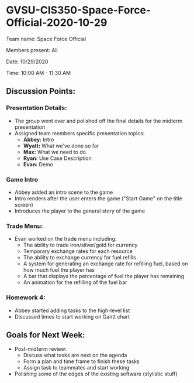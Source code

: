 # GVSU-CIS350-Space-Force-Official-2020-10-29

Team name: Space Force Official


Members present: All


Date: 10/29/2020


Time: 10:00 AM - 11:30 AM


## Discussion Points:

### Presentation Details:

* The group went over and polished off the final details for the midterm presentation
* Assigned team members specific presentation topics:
   * __Abbey:__ Intro
   * __Wyatt:__ What we've done so far
   * __Max:__ What we need to do
   * __Ryan:__ Use Case Description
   * __Evan:__ Demo

### Game Intro

* Abbey added an intro scene to the game
* Intro renders after the user enters the game ("Start Game" on the title screen)
* Introduces the player to the general story of the game

### Trade Menu:

* Evan worked on the trade menu including:
   * The ability to trade iron/silver/gold for currency
   * Temporary exchange rates for each resource
   * The ability to exchange currency for fuel refills
   * A system for generating an exchange rate for refilling fuel, based on how much fuel the player has
   * A bar that displays the percentage of fuel the player has remaining
   * An animation for the refilling of the fuel bar

### Homework 4:

* Abbey started adding tasks to the high-level list
* Discussed times to start working on Gantt chart

## Goals for Next Week:

* Post-midterm review:
   * Discuss what tasks are next on the agenda
   * Form a plan and time frame to finish these tasks
   * Assign task to teammates and start working
* Polishing some of the edges of the existing software (stylistic stuff)


